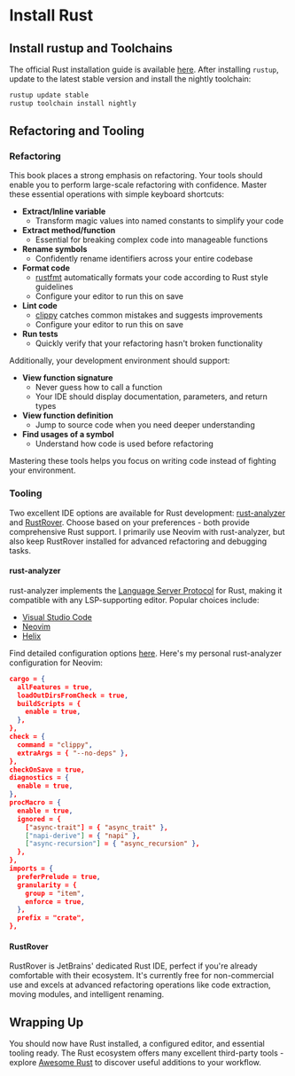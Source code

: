 # Install Rust

## Install rustup and Toolchains

The official Rust installation guide is available [here](https://www.rust-lang.org/tools/install). After installing `rustup`, update to the latest stable version and install the nightly toolchain:

```bash
rustup update stable
rustup toolchain install nightly
```

## Refactoring and Tooling

### Refactoring

This book places a strong emphasis on refactoring. Your tools should enable you to perform large-scale refactoring with confidence. Master these essential operations with simple keyboard shortcuts:

- **Extract/Inline variable**
  - Transform magic values into named constants to simplify your code
- **Extract method/function**
  - Essential for breaking complex code into manageable functions
- **Rename symbols**
  - Confidently rename identifiers across your entire codebase
- **Format code**
  - [rustfmt](https://github.com/rust-lang/rustfmt) automatically formats your code according to Rust style guidelines
  - Configure your editor to run this on save
- **Lint code**
  - [clippy](https://github.com/rust-lang/rust-clippy) catches common mistakes and suggests improvements
  - Configure your editor to run this on save
- **Run tests**
  - Quickly verify that your refactoring hasn't broken functionality

Additionally, your development environment should support:

- **View function signature**
  - Never guess how to call a function
  - Your IDE should display documentation, parameters, and return types
- **View function definition**
  - Jump to source code when you need deeper understanding
- **Find usages of a symbol**
  - Understand how code is used before refactoring

Mastering these tools helps you focus on writing code instead of fighting your environment.

### Tooling

Two excellent IDE options are available for Rust development: [rust-analyzer](https://rust-analyzer.github.io/) and [RustRover](https://www.jetbrains.com/rust/). Choose based on your preferences - both provide comprehensive Rust support. I primarily use Neovim with rust-analyzer, but also keep RustRover installed for advanced refactoring and debugging tasks.

#### rust-analyzer

rust-analyzer implements the [Language Server Protocol](https://microsoft.github.io/language-server-protocol/) for Rust, making it compatible with any LSP-supporting editor. Popular choices include:

- [Visual Studio Code](https://code.visualstudio.com/)
- [Neovim](https://neovim.io/)
- [Helix](https://helix-editor.com/)

Find detailed configuration options [here](https://rust-analyzer.github.io/book/configuration.html). Here's my personal rust-analyzer configuration for Neovim:

```json
cargo = {
  allFeatures = true,
  loadOutDirsFromCheck = true,
  buildScripts = {
    enable = true,
  },
},
check = {
  command = "clippy",
  extraArgs = { "--no-deps" },
},
checkOnSave = true,
diagnostics = {
  enable = true,
},
procMacro = {
  enable = true,
  ignored = {
    ["async-trait"] = { "async_trait" },
    ["napi-derive"] = { "napi" },
    ["async-recursion"] = { "async_recursion" },
  },
},
imports = {
  preferPrelude = true,
  granularity = {
    group = "item",
    enforce = true,
  },
  prefix = "crate",
},
```

#### RustRover

RustRover is JetBrains' dedicated Rust IDE, perfect if you're already comfortable with their ecosystem. It's currently free for non-commercial use and excels at advanced refactoring operations like code extraction, moving modules, and intelligent renaming.

## Wrapping Up

You should now have Rust installed, a configured editor, and essential tooling ready. The Rust ecosystem offers many excellent third-party tools - explore [Awesome Rust](https://github.com/rust-unofficial/awesome-rust) to discover useful additions to your workflow.
